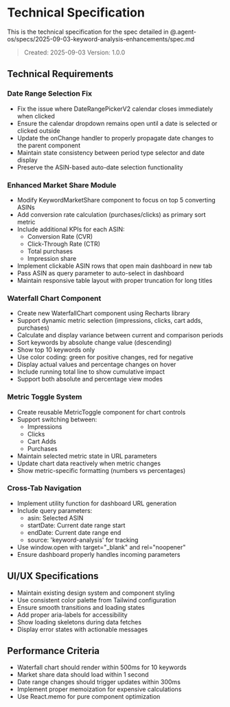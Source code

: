 # Technical Specification

This is the technical specification for the spec detailed in @.agent-os/specs/2025-09-03-keyword-analysis-enhancements/spec.md

> Created: 2025-09-03
> Version: 1.0.0

## Technical Requirements

### Date Range Selection Fix

- Fix the issue where DateRangePickerV2 calendar closes immediately when clicked
- Ensure the calendar dropdown remains open until a date is selected or clicked outside
- Update the onChange handler to properly propagate date changes to the parent component
- Maintain state consistency between period type selector and date display
- Preserve the ASIN-based auto-date selection functionality

### Enhanced Market Share Module  

- Modify KeywordMarketShare component to focus on top 5 converting ASINs
- Add conversion rate calculation (purchases/clicks) as primary sort metric
- Include additional KPIs for each ASIN:
  - Conversion Rate (CVR)
  - Click-Through Rate (CTR)
  - Total purchases
  - Impression share
- Implement clickable ASIN rows that open main dashboard in new tab
- Pass ASIN as query parameter to auto-select in dashboard
- Maintain responsive table layout with proper truncation for long titles

### Waterfall Chart Component

- Create new WaterfallChart component using Recharts library
- Support dynamic metric selection (impressions, clicks, cart adds, purchases)
- Calculate and display variance between current and comparison periods
- Sort keywords by absolute change value (descending)
- Show top 10 keywords only
- Use color coding: green for positive changes, red for negative
- Display actual values and percentage changes on hover
- Include running total line to show cumulative impact
- Support both absolute and percentage view modes

### Metric Toggle System

- Create reusable MetricToggle component for chart controls
- Support switching between:
  - Impressions
  - Clicks  
  - Cart Adds
  - Purchases
- Maintain selected metric state in URL parameters
- Update chart data reactively when metric changes
- Show metric-specific formatting (numbers vs percentages)

### Cross-Tab Navigation

- Implement utility function for dashboard URL generation
- Include query parameters:
  - asin: Selected ASIN
  - startDate: Current date range start
  - endDate: Current date range end  
  - source: 'keyword-analysis' for tracking
- Use window.open with target="_blank" and rel="noopener"
- Ensure dashboard properly handles incoming parameters

## UI/UX Specifications

- Maintain existing design system and component styling
- Use consistent color palette from Tailwind configuration
- Ensure smooth transitions and loading states
- Add proper aria-labels for accessibility
- Show loading skeletons during data fetches
- Display error states with actionable messages

## Performance Criteria

- Waterfall chart should render within 500ms for 10 keywords
- Market share data should load within 1 second
- Date range changes should trigger updates within 300ms
- Implement proper memoization for expensive calculations
- Use React.memo for pure component optimization